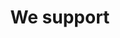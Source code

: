 ---
title: 'We support'
showInNav: true
navOrder: '3'
sections:
    -
        template: fullHeightBanner
        text: '# We support'
        backgroundImage: 01915ac5bd0f5f4e0a8831b4703ca51cc229c517
        button:
            target: _self
            text: null
    -
        template: richTextSection
        text: "## Night Light Café\n Lorem ipsum dolor sit amet, consectetur adipiscing elit. In accumsan sed quam nec feugiat. Maecenas feugiat varius massa, ac gravida ligula tincidunt faucibus. Aliquam pulvinar quis purus ac viverra. Pellentesque pulvinar congue augue, nec vestibulum lacus. Proin ac dignissim lectus. Suspendisse felis est, ultrices nec orci sed, placerat consectetur nibh. Mauris elementum, lorem at interdum ornare, massa odio dapibus nibh, at sagittis lorem enim ut risus. Ut sit amet augue quis urna placerat fermentum vitae non elit. Donec in tincidunt metus. Quisque id cursus lacus. Donec sodales nulla in sapien dictum placerat. \n\n[Read more](http://www.vesterbrobykirke.dk/default.asp?nyhedsID=211)"
    -
        template: supportedOrganisations
        organisations:
            -
                title: DINNødhjælp
                amount: '3.015 kr.'
                period: 'January - March 2016'
                comment: 'Thanks to everyone who made this donation possible'
                image: 43c19ae5c965bd1a3bbee20f3740f6fecd68cf34
            -
                title: DINNødhjælp
                amount: '3.015 kr.'
                period: 'January - March 2016'
                comment: 'Thanks to everyone who made this donation possible'
                image: 43c19ae5c965bd1a3bbee20f3740f6fecd68cf34
            -
                title: DINNødhjælp
                amount: '3.015 kr.'
                period: 'January - March 2016'
                comment: 'Thanks to everyone who made this donation possible'
                image: 43c19ae5c965bd1a3bbee20f3740f6fecd68cf34
            -
                title: DINNødhjælp
                amount: '3.015 kr.'
                period: 'January - March 2016'
                comment: 'Thanks to everyone who made this donation possible'
                image: 43c19ae5c965bd1a3bbee20f3740f6fecd68cf34
description: null
meta:
    id: 567d4e622341243144e3f58fc8b675a711a9ad17
    parentId: ""
    language: en
permalink: /en/we-support/
layout: sectionPage
---